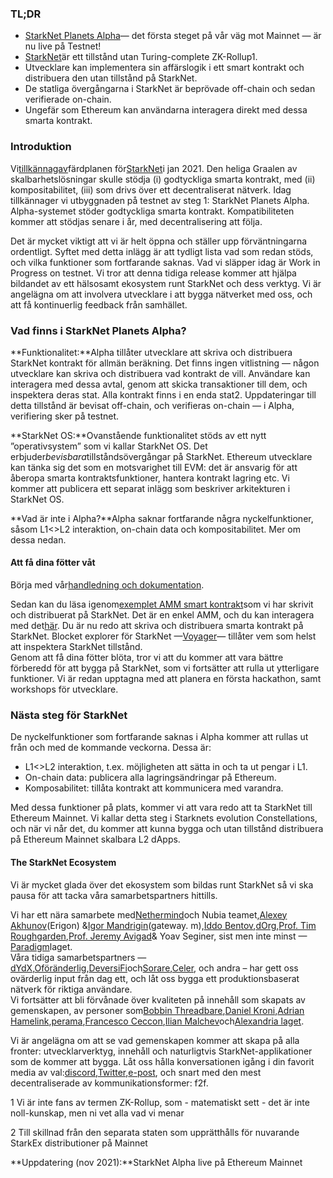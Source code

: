 ### **TL;DR**

* [StarkNet Planets Alpha](https://voyager.online/)— det första steget på vår väg mot Mainnet — är nu live på Testnet!
* [StarkNet](https://starkware.co/product/starknet/)är ett tillstånd utan Turing-complete ZK-Rollup1.
* Utvecklare kan implementera sin affärslogik i ett smart kontrakt och distribuera den utan tillstånd på StarkNet.
* De statliga övergångarna i StarkNet är beprövade off-chain och sedan verifierade on-chain.
* Ungefär som Ethereum kan användarna interagera direkt med dessa smarta kontrakt.

### **Introduktion**

Vi[tillkännagav](https://medium.com/starkware/on-the-road-to-starknet-a-permissionless-stark-powered-l2-zk-rollup-83be53640880)färdplanen för[StarkNet](https://starkware.co/product/starknet/)i jan 2021. Den heliga Graalen av skalbarhetslösningar skulle stödja (i) godtyckliga smarta kontrakt, med (ii) kompositabilitet, (iii) som drivs över ett decentraliserat nätverk. Idag tillkännager vi utbyggnaden på testnet av steg 1: StarkNet Planets Alpha. Alpha-systemet stöder godtyckliga smarta kontrakt. Kompatibiliteten kommer att stödjas senare i år, med decentralisering att följa.

Det är mycket viktigt att vi är helt öppna och ställer upp förväntningarna ordentligt. Syftet med detta inlägg är att tydligt lista vad som redan stöds, och vilka funktioner som fortfarande saknas. Vad vi släpper idag är Work in Progress on testnet. Vi tror att denna tidiga release kommer att hjälpa bildandet av ett hälsosamt ekosystem runt StarkNet och dess verktyg. Vi är angelägna om att involvera utvecklare i att bygga nätverket med oss, och att få kontinuerlig feedback från samhället.

### **Vad finns i StarkNet Planets Alpha?**

**Funktionalitet:**Alpha tillåter utvecklare att skriva och distribuera StarkNet kontrakt för allmän beräkning. Det finns ingen vitlistning — någon utvecklare kan skriva och distribuera vad kontrakt de vill. Användare kan interagera med dessa avtal, genom att skicka transaktioner till dem, och inspektera deras stat. Alla kontrakt finns i en enda stat2. Uppdateringar till detta tillstånd är bevisat off-chain, och verifieras on-chain — i Alpha, verifiering sker på testnet.

**StarkNet OS:**Ovanstående funktionalitet stöds av ett nytt ”operativsystem” som vi kallar StarkNet OS. Det erbjuder*bevisbara*tillståndsövergångar på StarkNet. Ethereum utvecklare kan tänka sig det som en motsvarighet till EVM: det är ansvarig för att åberopa smarta kontraktsfunktioner, hantera kontrakt lagring etc. Vi kommer att publicera ett separat inlägg som beskriver arkitekturen i StarkNet OS.

**Vad är inte i Alpha?**Alpha saknar fortfarande några nyckelfunktioner, såsom L1<>L2 interaktion, on-chain data och kompositabilitet. Mer om dessa nedan.

#### **Att få dina fötter våt**

Börja med vår[handledning och dokumentation](https://www.cairo-lang.org/docs/hello_starknet/).

Sedan kan du läsa igenom[exemplet AMM smart kontrakt](http://cairo-lang.org/docs/hello_starknet/amm.html)som vi har skrivit och distribuerat på StarkNet. Det är en enkel AMM, och du kan interagera med det[här](https://starkware-amm-demo.netlify.app/swap). Du är nu redo att skriva och distribuera smarta kontrakt på StarkNet. Blocket explorer för StarkNet —[Voyager](https://voyager.online/)— tillåter vem som helst att inspektera StarkNet tillstånd.\
Genom att få dina fötter blöta, tror vi att du kommer att vara bättre förberedd för att bygga på StarkNet, som vi fortsätter att rulla ut ytterligare funktioner. Vi är redan upptagna med att planera en första hackathon, samt workshops för utvecklare.

### **Nästa steg för StarkNet**

De nyckelfunktioner som fortfarande saknas i Alpha kommer att rullas ut från och med de kommande veckorna. Dessa är:

* L1<>L2 interaktion, t.ex. möjligheten att sätta in och ta ut pengar i L1.
* On-chain data: publicera alla lagringsändringar på Ethereum.
* Komposabilitet: tillåta kontrakt att kommunicera med varandra.

Med dessa funktioner på plats, kommer vi att vara redo att ta StarkNet till Ethereum Mainnet. Vi kallar detta steg i Starknets evolution Constellations, och när vi når det, du kommer att kunna bygga och utan tillstånd distribuera på Ethereum Mainnet skalbara L2 dApps.

#### **The StarkNet Ecosystem**

Vi är mycket glada över det ekosystem som bildas runt StarkNet så vi ska pausa för att tacka våra samarbetspartners hittills.

Vi har ett nära samarbete med[Nethermind](https://twitter.com/nethermindeth)och Nubia teamet,[Alexey Akhunov](https://twitter.com/realLedgerwatch)(Erigon) &[Igor Mandrigin](https://twitter.com/mandrigin)(gateway. m),[Iddo Bentov](https://www.cs.cornell.edu/~iddo/),[dOrg](https://twitter.com/dOrg_tech),[Prof. Tim Roughgarden](https://twitter.com/algo_class),[Prof. Jeremy Avigad](https://www.andrew.cmu.edu/user/avigad/)& Yoav Seginer, sist men inte minst —[Paradigm](https://twitter.com/paradigm)laget.\
Våra tidiga samarbetspartners —[dYdX](https://twitter.com/dydxprotocol),[Oföränderlig](https://twitter.com/Immutable),[DeversiFi](https://twitter.com/deversifi)och[Sorare](https://twitter.com/SorareHQ),[Celer](https://twitter.com/CelerNetwork), och andra – har gett oss ovärderlig input från dag ett, och låt oss bygga ett produktionsbaserat nätverk för riktiga användare.\
Vi fortsätter att bli förvånade över kvaliteten på innehåll som skapats av gemenskapen, av personer som[Bobbin Threadbare](https://twitter.com/bobbinth),[Daniel Kroni](https://github.com/danielkroeni/cairo-playground/blob/main/anon-bank/README.md),[Adrian Hamelink](https://twitter.com/adr1anh),[perama](https://twitter.com/eth_worm),[Francesco Ceccon](https://twitter.com/ceccon_me),[Ilian Malchev](http://twitter.com/imalchev)och[Alexandria laget](https://blockchainpartner.fr/).

Vi är angelägna om att se vad gemenskapen kommer att skapa på alla fronter: utvecklarverktyg, innehåll och naturligtvis StarkNet-applikationer som de kommer att bygga. Låt oss hålla konversationen igång i din favorit media av val:[discord](https://discord.gg/uJ9HZTUk2Y),[Twitter](https://twitter.com/CairoLang),[e-post](mailto:info@starkware.co), och snart med den mest decentraliserade av kommunikationsformer: f2f.

1 Vi är inte fans av termen ZK-Rollup, som - matematiskt sett - det är inte noll-kunskap, men ni vet alla vad vi menar

2 Till skillnad från den separata staten som upprätthålls för nuvarande StarkEx distributioner på Mainnet

**Uppdatering (nov 2021):**StarkNet Alpha live på Ethereum Mainnet